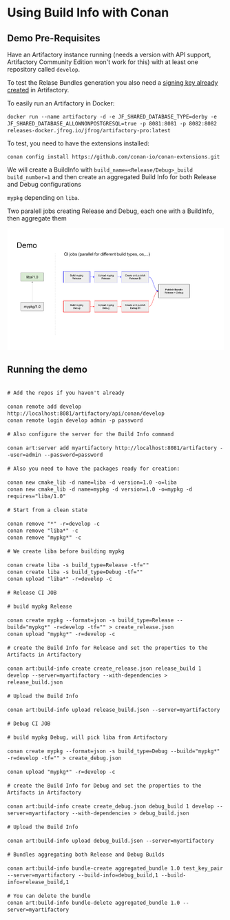 Using Build Info with Conan
===========================

Demo Pre-Requisites
-------------------

Have an Artifactory instance running (needs a version with API support, Artifactory
Community Edition won't work for this) with at least one repository called ``develop``.

To test the Relase Bundles generation you also need a [signing key already
created](https://jfrog.com/help/r/jfrog-artifactory-documentation/setting-up-rsa-keys-pairs)
in Artifactory.

To easily run an Artifactory in Docker:

```
docker run --name artifactory -d -e JF_SHARED_DATABASE_TYPE=derby -e JF_SHARED_DATABASE_ALLOWNONPOSTGRESQL=true -p 8081:8081 -p 8082:8082 releases-docker.jfrog.io/jfrog/artifactory-pro:latest
```

To test, you need to have the extensions installed:

```
conan config install https://github.com/conan-io/conan-extensions.git
```

We will create a BuildInfo with ``build_name=<Release/Debug>_build`` ``build_number=1``
and then create an aggregated Build Info for both Release and Debug configurations

``mypkg`` depending on ``liba``.

Two paralell jobs creating Release and Debug, each one with a BuildInfo, then aggregate
them

![Alt build](diagram.png?raw=true)

Running the demo
----------------

```

# Add the repos if you haven't already

conan remote add develop http://localhost:8081/artifactory/api/conan/develop
conan remote login develop admin -p password

# Also configure the server for the Build Info command

conan art:server add myartifactory http://localhost:8081/artifactory --user=admin --password=password

# Also you need to have the packages ready for creation:

conan new cmake_lib -d name=liba -d version=1.0 -o=liba 
conan new cmake_lib -d name=mypkg -d version=1.0 -o=mypkg -d requires="liba/1.0"

# Start from a clean state

conan remove "*" -r=develop -c
conan remove "liba*" -c
conan remove "mypkg*" -c

# We create liba before building mypkg

conan create liba -s build_type=Release -tf=""
conan create liba -s build_type=Debug -tf=""
conan upload "liba*" -r=develop -c

# Release CI JOB

# build mypkg Release

conan create mypkg --format=json -s build_type=Release --build="mypkg*" -r=develop -tf="" > create_release.json
conan upload "mypkg*" -r=develop -c

# create the Build Info for Release and set the properties to the Artifacts in Artifactory

conan art:build-info create create_release.json release_build 1 develop --server=myartifactory --with-dependencies > release_build.json

# Upload the Build Info

conan art:build-info upload release_build.json --server=myartifactory

# Debug CI JOB

# build mypkg Debug, will pick liba from Artifactory

conan create mypkg --format=json -s build_type=Debug --build="mypkg*" -r=develop -tf="" > create_debug.json

conan upload "mypkg*" -r=develop -c

# create the Build Info for Debug and set the properties to the Artifacts in Artifactory

conan art:build-info create create_debug.json debug_build 1 develop --server=myartifactory --with-dependencies > debug_build.json

# Upload the Build Info

conan art:build-info upload debug_build.json --server=myartifactory

# Bundles aggregating both Release and Debug Builds

conan art:build-info bundle-create aggregated_bundle 1.0 test_key_pair --server=myartifactory --build-info=debug_build,1 --build-info=release_build,1

# You can delete the bundle 
conan art:build-info bundle-delete aggregated_bundle 1.0 --server=myartifactory
```
